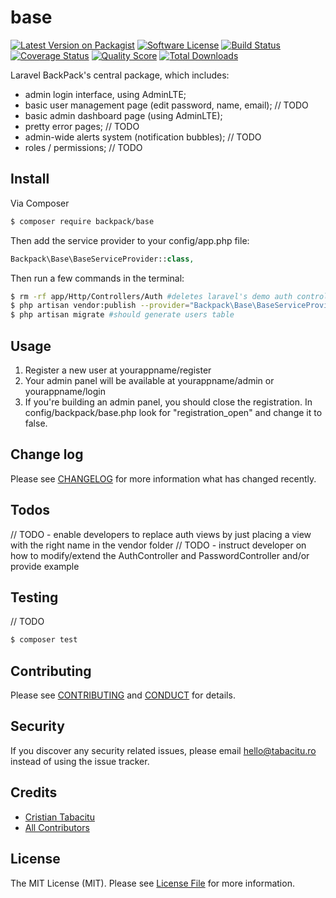 # base

[![Latest Version on Packagist][ico-version]][link-packagist]
[![Software License][ico-license]](LICENSE.md)
[![Build Status][ico-travis]][link-travis]
[![Coverage Status][ico-scrutinizer]][link-scrutinizer]
[![Quality Score][ico-code-quality]][link-code-quality]
[![Total Downloads][ico-downloads]][link-downloads]

Laravel BackPack's central package, which includes:
- admin login interface, using AdminLTE;
- basic user management page (edit password, name, email); // TODO
- basic admin dashboard page (using AdminLTE);
- pretty error pages; // TODO
- admin-wide alerts system (notification bubbles); // TODO
- roles / permissions; // TODO

## Install

Via Composer

``` bash
$ composer require backpack/base
```

Then add the service provider to your config/app.php file:
``` php
Backpack\Base\BaseServiceProvider::class,
```

Then run a few commands in the terminal:
``` bash
$ rm -rf app/Http/Controllers/Auth #deletes laravel's demo auth controllers
$ php artisan vendor:publish --provider="Backpack\Base\BaseServiceProvider"
$ php artisan migrate #should generate users table
```

## Usage 

1. Register a new user at yourappname/register
2. Your admin panel will be available at yourappname/admin or yourappname/login
3. If you're building an admin panel, you should close the registration. In config/backpack/base.php look for "registration_open" and change it to false.

## Change log

Please see [CHANGELOG](CHANGELOG.md) for more information what has changed recently.

## Todos

// TODO - enable developers to replace auth views by just placing a view with the right name in the vendor folder
// TODO - instruct developer on how to modify/extend the AuthController and PasswordController and/or provide example

## Testing

// TODO

``` bash
$ composer test
```

## Contributing

Please see [CONTRIBUTING](CONTRIBUTING.md) and [CONDUCT](CONDUCT.md) for details.

## Security

If you discover any security related issues, please email hello@tabacitu.ro instead of using the issue tracker.

## Credits

- [Cristian Tabacitu][link-author]
- [All Contributors][link-contributors]

## License

The MIT License (MIT). Please see [License File](LICENSE.md) for more information.

[ico-version]: https://img.shields.io/packagist/v/backpack/base.svg?style=flat-square
[ico-license]: https://img.shields.io/badge/license-MIT-brightgreen.svg?style=flat-square
[ico-travis]: https://img.shields.io/travis/backpack/base/master.svg?style=flat-square
[ico-scrutinizer]: https://img.shields.io/scrutinizer/coverage/g/backpack/base.svg?style=flat-square
[ico-code-quality]: https://img.shields.io/scrutinizer/g/backpack/base.svg?style=flat-square
[ico-downloads]: https://img.shields.io/packagist/dt/backpack/base.svg?style=flat-square

[link-packagist]: https://packagist.org/packages/backpack/base
[link-travis]: https://travis-ci.org/backpack/base
[link-scrutinizer]: https://scrutinizer-ci.com/g/backpack/base/code-structure
[link-code-quality]: https://scrutinizer-ci.com/g/backpack/base
[link-downloads]: https://packagist.org/packages/backpack/base
[link-author]: https://github.com/tabacitu
[link-contributors]: ../../contributors

